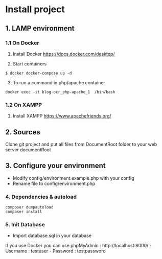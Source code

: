 # Install project

## 1. LAMP environment

### 1.1 On Docker
1) Install Docker
https://docs.docker.com/desktop/

2) Start containers
```
$ docker docker-compose up -d
```

3) To run a command in php/apache container
```
docker exec -it blog-ocr_php-apache_1  /bin/bash
```

### 1.2 On XAMPP
1) Install XAMPP
https://www.apachefriends.org/

## 2. Sources
Clone git project and put all files from DocumentRoot folder to your web server documentRoot 

## 3. Configure your environment
- Modify config/environment.example.php with your config 
- Rename file to config/environment.php

### 4. Dependencies & autoload
```
composer dumpautoload
composer install
```

### 5. Init Database
- Import database.sql in your database

If you use Docker you can use phpMyAdmin : http://localhost:8000/
    - Username : testuser
    - Password : testpassword
